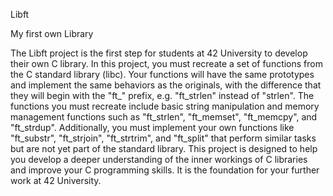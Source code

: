 Libft

My first own Library

The Libft project is the first step for students at 42 University to develop their own C library. In this project, you must recreate a set of functions from the C standard library (libc). Your functions will have the same prototypes and implement the same behaviors as the originals, with the difference that they will begin with the "ft_" prefix, e.g. "ft_strlen" instead of "strlen".
The functions you must recreate include basic string manipulation and memory management functions such as "ft_strlen", "ft_memset", "ft_memcpy", and "ft_strdup". Additionally, you must implement your own functions like "ft_substr", "ft_strjoin", "ft_strtrim", and "ft_split" that perform similar tasks but are not yet part of the standard library.
This project is designed to help you develop a deeper understanding of the inner workings of C libraries and improve your C programming skills. It is the foundation for your further work at 42 University.
